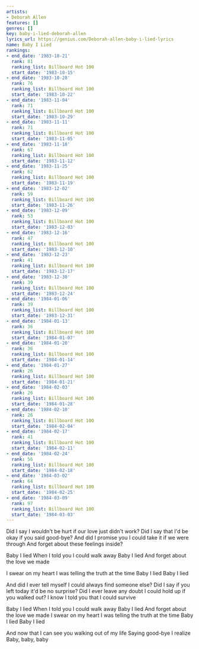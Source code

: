 ```yaml
---
artists:
- Deborah Allen
features: []
genres: []
key: baby-i-lied-deborah-allen
lyrics_url: https://genius.com/Deborah-allen-baby-i-lied-lyrics
name: Baby I Lied
rankings:
- end_date: '1983-10-21'
  rank: 81
  ranking_list: Billboard Hot 100
  start_date: '1983-10-15'
- end_date: '1983-10-28'
  rank: 76
  ranking_list: Billboard Hot 100
  start_date: '1983-10-22'
- end_date: '1983-11-04'
  rank: 71
  ranking_list: Billboard Hot 100
  start_date: '1983-10-29'
- end_date: '1983-11-11'
  rank: 71
  ranking_list: Billboard Hot 100
  start_date: '1983-11-05'
- end_date: '1983-11-18'
  rank: 67
  ranking_list: Billboard Hot 100
  start_date: '1983-11-12'
- end_date: '1983-11-25'
  rank: 62
  ranking_list: Billboard Hot 100
  start_date: '1983-11-19'
- end_date: '1983-12-02'
  rank: 59
  ranking_list: Billboard Hot 100
  start_date: '1983-11-26'
- end_date: '1983-12-09'
  rank: 53
  ranking_list: Billboard Hot 100
  start_date: '1983-12-03'
- end_date: '1983-12-16'
  rank: 47
  ranking_list: Billboard Hot 100
  start_date: '1983-12-10'
- end_date: '1983-12-23'
  rank: 41
  ranking_list: Billboard Hot 100
  start_date: '1983-12-17'
- end_date: '1983-12-30'
  rank: 39
  ranking_list: Billboard Hot 100
  start_date: '1983-12-24'
- end_date: '1984-01-06'
  rank: 39
  ranking_list: Billboard Hot 100
  start_date: '1983-12-31'
- end_date: '1984-01-13'
  rank: 36
  ranking_list: Billboard Hot 100
  start_date: '1984-01-07'
- end_date: '1984-01-20'
  rank: 36
  ranking_list: Billboard Hot 100
  start_date: '1984-01-14'
- end_date: '1984-01-27'
  rank: 26
  ranking_list: Billboard Hot 100
  start_date: '1984-01-21'
- end_date: '1984-02-03'
  rank: 26
  ranking_list: Billboard Hot 100
  start_date: '1984-01-28'
- end_date: '1984-02-10'
  rank: 26
  ranking_list: Billboard Hot 100
  start_date: '1984-02-04'
- end_date: '1984-02-17'
  rank: 41
  ranking_list: Billboard Hot 100
  start_date: '1984-02-11'
- end_date: '1984-02-24'
  rank: 56
  ranking_list: Billboard Hot 100
  start_date: '1984-02-18'
- end_date: '1984-03-02'
  rank: 64
  ranking_list: Billboard Hot 100
  start_date: '1984-02-25'
- end_date: '1984-03-09'
  rank: 97
  ranking_list: Billboard Hot 100
  start_date: '1984-03-03'
---
```

Did I say I wouldn't be hurt if our love just didn't work?
Did I say that I'd be okay if you said good-bye?
And did I promise you
I could take it if we were through
And forget about these feelings inside?

Baby I lied
When I told you I could walk away
Baby I lied
And forget about the love we made

I swear on my heart
I was telling the truth at the time
Baby I lied
Baby I lied

And did I ever tell myself
I could always find someone else?
Did I say if you left today it'd be no surprise?
Did I ever leave any doubt
I could hold up if you walked out?
I know I told you that I could survive

Baby I lied
When I told you I could walk away
Baby I lied
And forget about the love we made
I swear on my heart
I was telling the truth at the time
Baby I lied
Baby I lied

And now that I can see you walking out of my life
Saying good-bye
I realize
Baby, baby, baby

